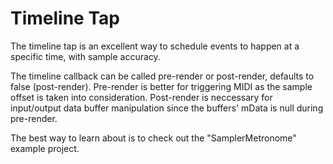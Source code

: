 # Timeline Tap

The timeline tap is an excellent way to schedule events to happen at a specific time, with sample accuracy.

The timeline callback can be called pre-render or post-render, defaults to false (post-render).  Pre-render is better for triggering MIDI as the sample offset is taken into consideration. Post-render is neccessary for input/output data buffer manipulation since the buffers' mData is null during pre-render.

The best way to learn about is to check out the "SamplerMetronome" example project.